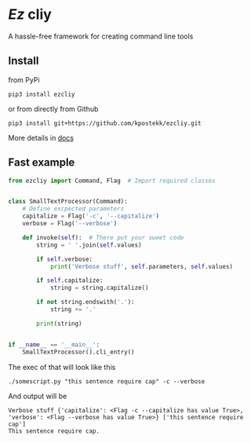 # *Ez* cliy
A hassle-free framework for creating command line tools

## Install

from PyPi
```shell
pip3 install ezcliy
```

or from directly from Github
```shell
pip3 install git+https://github.com/kpostekk/ezcliy.git
```

More details in [docs](https://ezcliy.readthedocs.io/en/latest/)

## Fast example

```python
from ezcliy import Command, Flag  # Import required classes


class SmallTextProcessor(Command):
    # Define excpected parameters
    capitalize = Flag('-c', '--capitalize')
    verbose = Flag('--verbose')

    def invoke(self):  # There put your sweet code
        string = ' '.join(self.values)

        if self.verbose:
            print('Verbose stuff', self.parameters, self.values)

        if self.capitalize:
            string = string.capitalize()

        if not string.endswith('.'):
            string += '.'

        print(string)


if __name__ == '__main__':
    SmallTextProcessor().cli_entry()

```

The exec of that will look like this

```
./somescript.py "this sentence require cap" -c --verbose
```

And output will be

```
Verbose stuff {'capitalize': <Flag -c --capitalize has value True>, 'verbose': <Flag --verbose has value True>} ['this sentence require cap']
This sentence require cap.
```